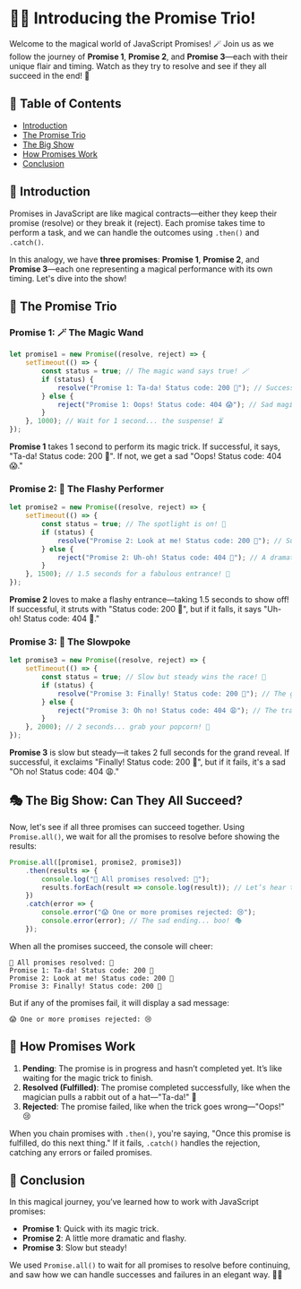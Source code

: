 # 🎩✨ Introducing the Promise Trio! 

Welcome to the magical world of JavaScript Promises! 🪄 Join us as we follow the journey of **Promise 1**, **Promise 2**, and **Promise 3**—each with their unique flair and timing. Watch as they try to resolve and see if they all succeed in the end! 🎉

## 🎈 Table of Contents
- [Introduction](#introduction)
- [The Promise Trio](#the-promise-trio)
- [The Big Show](#the-big-show)
- [How Promises Work](#how-promises-work)
- [Conclusion](#conclusion)

## 🎉 Introduction
Promises in JavaScript are like magical contracts—either they keep their promise (resolve) or they break it (reject). Each promise takes time to perform a task, and we can handle the outcomes using `.then()` and `.catch()`.

In this analogy, we have **three promises**: **Promise 1**, **Promise 2**, and **Promise 3**—each one representing a magical performance with its own timing. Let's dive into the show!

## 🎩 The Promise Trio

### Promise 1: 🪄 The Magic Wand
```javascript
let promise1 = new Promise((resolve, reject) => {
    setTimeout(() => {
        const status = true; // The magic wand says true! 🪄
        if (status) {
            resolve("Promise 1: Ta-da! Status code: 200 🎉"); // Success magic! 🥳
        } else {
            reject("Promise 1: Oops! Status code: 404 😱"); // Sad magic fails. 😢
        }
    }, 1000); // Wait for 1 second... the suspense! ⏳
});
```
**Promise 1** takes 1 second to perform its magic trick. If successful, it says, "Ta-da! Status code: 200 🎉". If not, we get a sad "Oops! Status code: 404 😱."

### Promise 2: 💃 The Flashy Performer
```javascript
let promise2 = new Promise((resolve, reject) => {
    setTimeout(() => {
        const status = true; // The spotlight is on! 🌟
        if (status) {
            resolve("Promise 2: Look at me! Status code: 200 🎊"); // Success strut! 💪
        } else {
            reject("Promise 2: Uh-oh! Status code: 404 😬"); // A dramatic fall! 🎭
        }
    }, 1500); // 1.5 seconds for a fabulous entrance! 🎉
});
```
**Promise 2** loves to make a flashy entrance—taking 1.5 seconds to show off! If successful, it struts with "Status code: 200 🎊", but if it falls, it says "Uh-oh! Status code: 404 😬."

### Promise 3: 🐢 The Slowpoke
```javascript
let promise3 = new Promise((resolve, reject) => {
    setTimeout(() => {
        const status = true; // Slow but steady wins the race! 🐌
        if (status) {
            resolve("Promise 3: Finally! Status code: 200 🎈"); // The grand reveal! 🎆
        } else {
            reject("Promise 3: Oh no! Status code: 404 😩"); // The tragic twist! 📉
        }
    }, 2000); // 2 seconds... grab your popcorn! 🍿
});
```
**Promise 3** is slow but steady—it takes 2 full seconds for the grand reveal. If successful, it exclaims "Finally! Status code: 200 🎈", but if it fails, it's a sad "Oh no! Status code: 404 😩."

## 🎭 The Big Show: Can They All Succeed?
Now, let's see if all three promises can succeed together. Using `Promise.all()`, we wait for all the promises to resolve before showing the results:

```javascript
Promise.all([promise1, promise2, promise3])
    .then(results => {
        console.log("🎉 All promises resolved: 🎊");
        results.forEach(result => console.log(result)); // Let’s hear the applause! 👏
    })
    .catch(error => {
        console.error("😱 One or more promises rejected: 😢");
        console.error(error); // The sad ending... boo! 🎭
    });
```

When all the promises succeed, the console will cheer:  
```text
🎉 All promises resolved: 🎊
Promise 1: Ta-da! Status code: 200 🎉
Promise 2: Look at me! Status code: 200 🎊
Promise 3: Finally! Status code: 200 🎈
```

But if any of the promises fail, it will display a sad message:
```text
😱 One or more promises rejected: 😢
```

## 🌟 How Promises Work
1. **Pending**: The promise is in progress and hasn’t completed yet. It’s like waiting for the magic trick to finish.
2. **Resolved (Fulfilled)**: The promise completed successfully, like when the magician pulls a rabbit out of a hat—"Ta-da!" 🎉
3. **Rejected**: The promise failed, like when the trick goes wrong—"Oops!" 😢

When you chain promises with `.then()`, you're saying, "Once this promise is fulfilled, do this next thing." If it fails, `.catch()` handles the rejection, catching any errors or failed promises.

## 📜 Conclusion
In this magical journey, you’ve learned how to work with JavaScript promises:
- **Promise 1**: Quick with its magic trick.
- **Promise 2**: A little more dramatic and flashy.
- **Promise 3**: Slow but steady!

We used `Promise.all()` to wait for all promises to resolve before continuing, and saw how we can handle successes and failures in an elegant way. 🎩✨
